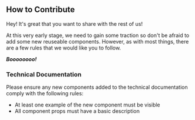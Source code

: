 ## How to Contribute

Hey! It's great that you want to share with the rest of us!

At this very early stage, we need to gain some traction so don't be afraid to add some new reuseable components. However, as with most things, there are a few rules that we would like you to follow.

***Boooooooo!***

### Technical Documentation

Please ensure any new components added to the technical documentation comply with the following rules:

* At least one example of the new component must be visible
* All component props must have a basic description
